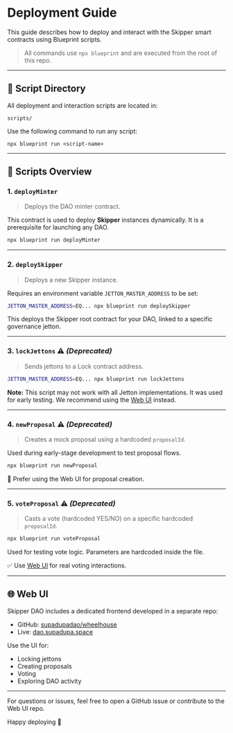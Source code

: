 # Deployment Guide

This guide describes how to deploy and interact with the Skipper smart contracts using Blueprint scripts.

> All commands use `npx blueprint` and are executed from the root of this repo.

---

## 📂 Script Directory

All deployment and interaction scripts are located in:

```
scripts/
```

Use the following command to run any script:

```
npx blueprint run <script-name>
```

---

## 🧱 Scripts Overview

### 1. `deployMinter`

> Deploys the DAO minter contract.

This contract is used to deploy **Skipper** instances dynamically. It is a prerequisite for launching any DAO.

```bash
npx blueprint run deployMinter
```

---

### 2. `deploySkipper`

> Deploys a new Skipper instance.

Requires an environment variable `JETTON_MASTER_ADDRESS` to be set:

```bash
JETTON_MASTER_ADDRESS=EQ... npx blueprint run deploySkipper
```

This deploys the Skipper root contract for your DAO, linked to a specific governance jetton.

---

### 3. `lockJettons` ⚠️ *(Deprecated)*

> Sends jettons to a Lock contract address.

```bash
JETTON_MASTER_ADDRESS=EQ... npx blueprint run lockJettons
```

**Note:** This script may not work with all Jetton implementations. It was used for early testing.
We recommend using the [Web UI](http://dao.supadupa.space) instead.

---

### 4. `newProposal` ⚠️ *(Deprecated)*

> Creates a mock proposal using a hardcoded `proposalId`.

Used during early-stage development to test proposal flows.

```bash
npx blueprint run newProposal
```

🔁 Prefer using the Web UI for proposal creation.

---

### 5. `voteProposal` ⚠️ *(Deprecated)*

> Casts a vote (hardcoded YES/NO) on a specific hardcoded `proposalId`.

```bash
npx blueprint run voteProposal
```

Used for testing vote logic. Parameters are hardcoded inside the file.

✅ Use [Web UI](http://dao.supadupa.space) for real voting interactions.

---

## 🌐 Web UI

Skipper DAO includes a dedicated frontend developed in a separate repo:

* GitHub: [supadupadao/wheelhouse](https://github.com/supadupadao/wheelhouse)
* Live: [dao.supadupa.space](http://dao.supadupa.space)

Use the UI for:

* Locking jettons
* Creating proposals
* Voting
* Exploring DAO activity

---

For questions or issues, feel free to open a GitHub issue or contribute to the Web UI repo.

Happy deploying 💫
